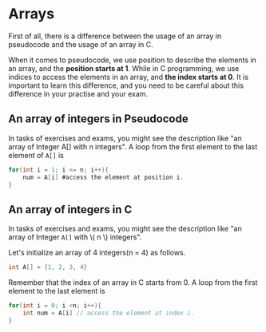 # Arrays

First of all, there is a difference between the usage of an array in pseudocode and the usage of an array in C.

When it comes to pseudocode, we use position to describe the elements in an array, and the **position starts at 1**.
While in C programming, we use indices to access the elements in an array, and **the index starts at 0**.
It is important to learn this difference, and you need to be careful about this difference in your practise and your exam.

## An array of integers in Pseudocode

In tasks of exercises and exams, you might see the description like "an array of Integer A[] with n integers".
A loop from the first element to the last element of ```A[]``` is

```c
for(int i = 1; i <= n; i++){
	num = A[i] #access the element at position i.
}
```

## An array of integers in C

In tasks of exercises and exams, you might see the description like "an array of Integer ```A[]``` with \\( n \\) integers".

Let's initialize an array of 4 integers(n = 4) as follows.

```c
int A[] = {1, 2, 3, 4}
``` 
 

Remember that the index of an array in C starts from 0. A loop from the first element to the last element is

```c
for(int i = 0; i <n; i++){
	int num = A[i] // access the element at index i.
}
```
